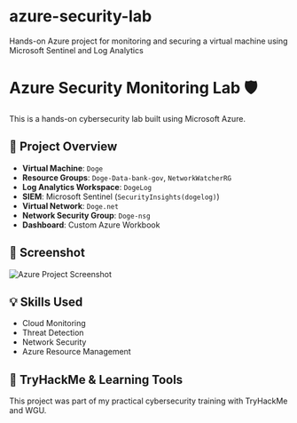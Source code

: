 # azure-security-lab
Hands-on Azure project for monitoring and securing a virtual machine using Microsoft Sentinel and Log Analytics
# Azure Security Monitoring Lab 🛡️

This is a hands-on cybersecurity lab built using Microsoft Azure.

## 🔧 Project Overview
- **Virtual Machine**: `Doge`
- **Resource Groups**: `Doge-Data-bank-gov`, `NetworkWatcherRG`
- **Log Analytics Workspace**: `DogeLog`
- **SIEM**: Microsoft Sentinel (`SecurityInsights(dogelog)`)
- **Virtual Network**: `Doge.net`
- **Network Security Group**: `Doge-nsg`
- **Dashboard**: Custom Azure Workbook

## 📸 Screenshot
![Azure Project Screenshot](./35f803b7-6d9d-48aa-b162-470c0d3025de.png)

## 💡 Skills Used
- Cloud Monitoring
- Threat Detection
- Network Security
- Azure Resource Management

## 🔗 TryHackMe & Learning Tools
This project was part of my practical cybersecurity training with TryHackMe and WGU.
